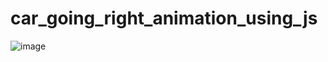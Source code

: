 # car_going_right_animation_using_js
![image](https://user-images.githubusercontent.com/114800813/217852229-bf8d17c4-1af8-4bee-9509-eed444366f92.png)
